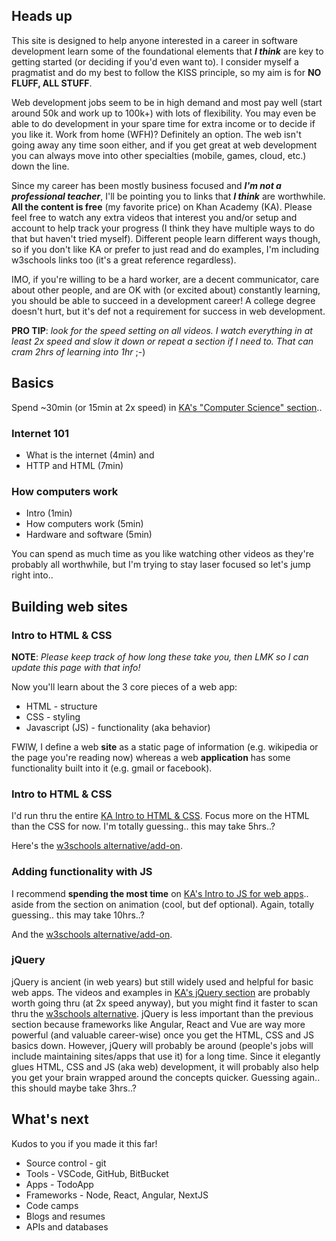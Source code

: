 ## Heads up

This site is designed to help anyone interested in a career in software development learn some of the foundational elements that **_I think_** are key to getting started (or deciding if you'd even want to). I consider myself a pragmatist and do my best to follow the KISS principle, so my aim is for **NO FLUFF, ALL STUFF**.

Web development jobs seem to be in high demand and most pay well (start around 50k and work up to 100k+) with lots of flexibility. You may even be able to do development in your spare time for extra income or to decide if you like it. Work from home (WFH)? Definitely an option. The web isn't going away any time soon either, and if you get great at web development you can always move into other specialties (mobile, games, cloud, etc.) down the line.

Since my career has been mostly business focused and **_I'm not a professional teacher_**, I'll be pointing you to links that **_I think_** are worthwhile. **All the content is free** (my favorite price) on Khan Academy (KA). Please feel free to watch any extra videos that interest you and/or setup and account to help track your progress (I think they have multiple ways to do that but haven't tried myself). Different people learn different ways though, so if you don't like KA or prefer to just read and do examples, I'm including w3schools links too (it's a great reference regardless).

IMO, if you're willing to be a hard worker, are a decent communicator, care about other people, and are OK with (or excited about) constantly learning, you should be able to succeed in a development career! A college degree doesn't hurt, but it's def not a requirement for success in web development.

**PRO TIP**: _look for the speed setting on all videos. I watch everything in at least 2x speed and slow it down or repeat a section if I need to. That can cram 2hrs of learning into 1hr_ ;-)

## Basics

Spend ~30min (or 15min at 2x speed) in [KA's "Computer Science" section](https://www.khanacademy.org/computing/computer-science)..

### Internet 101

* What is the internet (4min) and
* HTTP and HTML (7min)

### How computers work

* Intro (1min)
* How computers work (5min)
* Hardware and software (5min)

You can spend as much time as you like watching other videos as they're probably all worthwhile, but I'm trying to stay laser focused so let's jump right into..

## Building web sites

### Intro to HTML & CSS

**NOTE**: _Please keep track of how long these take you, then LMK so I can update this page with that info!_

Now you'll learn about the 3 core pieces of a web app:

* HTML - structure
* CSS - styling
* Javascript (JS) - functionality (aka behavior)

FWIW, I define a web **site** as a static page of information (e.g. wikipedia or the page you're reading now) whereas a web **application** has some functionality built into it (e.g. gmail or facebook).

### Intro to HTML & CSS

I'd run thru the entire [KA Intro to HTML & CSS](https://www.khanacademy.org/computing/computer-programming/html-css). Focus more on the HTML than the CSS for now. I'm totally guessing.. this may take 5hrs..?

Here's the [w3schools alternative/add-on](https://www.w3schools.com/html/default.asp).

### Adding functionality with JS

I recommend **spending the most time** on [KA's Intro to JS for web apps](https://www.khanacademy.org/computing/computer-programming/html-css-js).. aside from the section on animation (cool, but def optional). Again, totally guessing.. this may take 10hrs..?

And the [w3schools alternative/add-on](https://www.w3schools.com/js/default.asp).

### jQuery

jQuery is ancient (in web years) but still widely used and helpful for basic web apps. The videos and examples in [KA's jQuery section](https://www.khanacademy.org/computing/computer-programming/html-js-jquery) are probably worth going thru (at 2x speed anyway), but you might find it faster to scan thru the [w3schools alternative](https://www.w3schools.com/jquery/default.asp). jQuery is less important than the previous section because frameworks like Angular, React and Vue are way more powerful (and valuable career-wise) once you get the HTML, CSS and JS basics down. However, jQuery will probably be around (people's jobs will include maintaining sites/apps that use it) for a long time. Since it elegantly glues HTML, CSS and JS (aka web) development, it will probably also help you get your brain wrapped around the concepts quicker. Guessing again.. this should maybe take 3hrs..?

## What's next

Kudos to you if you made it this far! 

* Source control - git
* Tools - VSCode, GitHub, BitBucket
* Apps - TodoApp
* Frameworks - Node, React, Angular, NextJS
* Code camps
* Blogs and resumes
* APIs and databases
